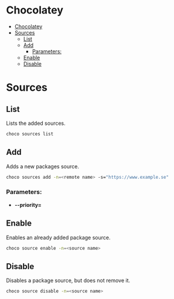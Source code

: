# Chocolatey
<!--ts-->
   * [Chocolatey](chocolatey.md#chocolatey)
   * [Sources](chocolatey.md#sources)
      * [List](chocolatey.md#list)
      * [Add](chocolatey.md#add)
         * [Parameters:](chocolatey.md#parameters)
      * [Enable](chocolatey.md#enable)
      * [Disable](chocolatey.md#disable)

<!-- Added by: runner, at: Sat Feb  6 09:21:52 UTC 2021 -->

<!--te-->

# Sources

## List

Lists the added sources.

```bash
choco sources list
```

## Add

Adds a new packages source.

```bash
choco sources add -n=<remote name> -s="https://www.example.se"
```

### Parameters:

- **--priority=<int>**

## Enable

Enables an already added package source.

```bash
choco source enable -n=<source name>
```

## Disable

Disables a package source, but does not remove it.

```bash
choco source disable -n=<source name>
```
